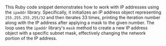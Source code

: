 This Ruby code snippet demonstrates how to work with IP addresses using the `ipaddr` library. Specifically, it initializes an IP address object representing `255.255.255.255/32` and then iterates 33 times, printing the iteration number along with the IP address after applying a mask to the given number. The loop uses the `ipaddr` library's `mask` method to create a new IP address object with a specific subnet mask, effectively changing the network portion of the IP address.
